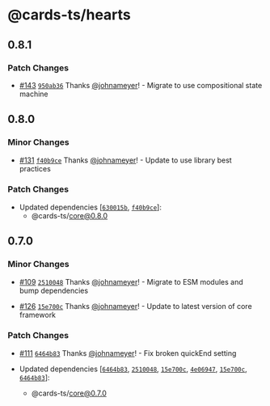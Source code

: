 # @cards-ts/hearts

## 0.8.1

### Patch Changes

- [#143](https://github.com/johnameyer/cards-ts/pull/143) [`950ab36`](https://github.com/johnameyer/cards-ts/commit/950ab36ef72cd3233b9b13e3c448d7bef4f2094b) Thanks [@johnameyer](https://github.com/johnameyer)! - Migrate to use compositional state machine

## 0.8.0

### Minor Changes

- [#131](https://github.com/johnameyer/cards-ts/pull/131) [`f40b9ce`](https://github.com/johnameyer/cards-ts/commit/f40b9ce5f98918311e8a8fb508b6e01fc0b77925) Thanks [@johnameyer](https://github.com/johnameyer)! - Update to use library best practices

### Patch Changes

- Updated dependencies [[`630015b`](https://github.com/johnameyer/cards-ts/commit/630015b0827f93a95ebe7d15c14be5be82426955), [`f40b9ce`](https://github.com/johnameyer/cards-ts/commit/f40b9ce5f98918311e8a8fb508b6e01fc0b77925)]:
  - @cards-ts/core@0.8.0

## 0.7.0

### Minor Changes

- [#109](https://github.com/johnameyer/cards-ts/pull/109) [`2510048`](https://github.com/johnameyer/cards-ts/commit/2510048dd8cce64423811aafe507d6bd1cac095f) Thanks [@johnameyer](https://github.com/johnameyer)! - Migrate to ESM modules and bump dependencies

- [#126](https://github.com/johnameyer/cards-ts/pull/126) [`15e700c`](https://github.com/johnameyer/cards-ts/commit/15e700ce546250893b7fd4daf31d3cc88e2d7716) Thanks [@johnameyer](https://github.com/johnameyer)! - Update to latest version of core framework

### Patch Changes

- [#111](https://github.com/johnameyer/cards-ts/pull/111) [`6464b83`](https://github.com/johnameyer/cards-ts/commit/6464b83bc5e49028f1cc26adf344419bd4c3ced0) Thanks [@johnameyer](https://github.com/johnameyer)! - Fix broken quickEnd setting

- Updated dependencies [[`6464b83`](https://github.com/johnameyer/cards-ts/commit/6464b83bc5e49028f1cc26adf344419bd4c3ced0), [`2510048`](https://github.com/johnameyer/cards-ts/commit/2510048dd8cce64423811aafe507d6bd1cac095f), [`15e700c`](https://github.com/johnameyer/cards-ts/commit/15e700ce546250893b7fd4daf31d3cc88e2d7716), [`4e06947`](https://github.com/johnameyer/cards-ts/commit/4e06947f556c74f7d544aaddd6719e562adce3de), [`15e700c`](https://github.com/johnameyer/cards-ts/commit/15e700ce546250893b7fd4daf31d3cc88e2d7716), [`6464b83`](https://github.com/johnameyer/cards-ts/commit/6464b83bc5e49028f1cc26adf344419bd4c3ced0)]:
  - @cards-ts/core@0.7.0

